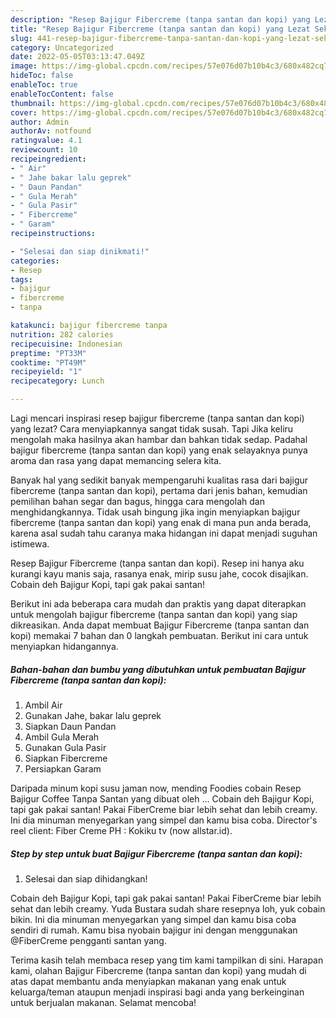 ```yaml
---
description: "Resep Bajigur Fibercreme (tanpa santan dan kopi) yang Lezat Sekali , Lezat"
title: "Resep Bajigur Fibercreme (tanpa santan dan kopi) yang Lezat Sekali , Lezat"
slug: 441-resep-bajigur-fibercreme-tanpa-santan-dan-kopi-yang-lezat-sekali-lezat
category: Uncategorized
date: 2022-05-05T03:13:47.049Z
image: https://img-global.cpcdn.com/recipes/57e076d07b10b4c3/680x482cq70/bajigur-fibercreme-tanpa-santan-dan-kopi-foto-resep-utama.jpg
hideToc: false
enableToc: true
enableTocContent: false
thumbnail: https://img-global.cpcdn.com/recipes/57e076d07b10b4c3/680x482cq70/bajigur-fibercreme-tanpa-santan-dan-kopi-foto-resep-utama.jpg
cover: https://img-global.cpcdn.com/recipes/57e076d07b10b4c3/680x482cq70/bajigur-fibercreme-tanpa-santan-dan-kopi-foto-resep-utama.jpg
author: Admin
authorAv: notfound
ratingvalue: 4.1
reviewcount: 10
recipeingredient:
- " Air"
- " Jahe bakar lalu geprek"
- " Daun Pandan"
- " Gula Merah"
- " Gula Pasir"
- " Fibercreme"
- " Garam"
recipeinstructions:

- "Selesai dan siap dinikmati!"
categories:
- Resep
tags:
- bajigur
- fibercreme
- tanpa

katakunci: bajigur fibercreme tanpa 
nutrition: 282 calories
recipecuisine: Indonesian
preptime: "PT33M"
cooktime: "PT49M"
recipeyield: "1"
recipecategory: Lunch

---
```



Lagi mencari inspirasi resep bajigur fibercreme (tanpa santan dan kopi) yang lezat? Cara menyiapkannya sangat tidak susah. Tapi Jika keliru mengolah maka hasilnya akan hambar dan bahkan tidak sedap. Padahal bajigur fibercreme (tanpa santan dan kopi) yang enak selayaknya punya aroma dan rasa yang dapat memancing selera kita.


Banyak hal yang sedikit banyak mempengaruhi kualitas rasa dari bajigur fibercreme (tanpa santan dan kopi), pertama dari jenis bahan, kemudian pemilihan bahan segar dan bagus, hingga cara mengolah dan menghidangkannya. Tidak usah bingung jika ingin menyiapkan bajigur fibercreme (tanpa santan dan kopi) yang enak di mana pun anda berada, karena asal sudah tahu caranya maka hidangan ini dapat menjadi suguhan istimewa.

Resep Bajigur Fibercreme (tanpa santan dan kopi). Resep ini hanya aku kurangi kayu manis saja, rasanya enak, mirip susu jahe, cocok disajikan. Cobain deh Bajigur Kopi, tapi gak pakai santan!


Berikut ini ada beberapa cara mudah dan praktis yang dapat diterapkan untuk mengolah bajigur fibercreme (tanpa santan dan kopi) yang siap dikreasikan. Anda dapat membuat Bajigur Fibercreme (tanpa santan dan kopi) memakai 7 bahan dan 0 langkah pembuatan. Berikut ini cara untuk menyiapkan hidangannya.

<!--inarticleads1-->

##### Bahan-bahan dan bumbu yang dibutuhkan untuk pembuatan Bajigur Fibercreme (tanpa santan dan kopi):

1. Ambil  Air
1. Gunakan  Jahe, bakar lalu geprek
1. Siapkan  Daun Pandan
1. Ambil  Gula Merah
1. Gunakan  Gula Pasir
1. Siapkan  Fibercreme
1. Persiapkan  Garam


Daripada minum kopi susu jaman now, mending Foodies cobain Resep Bajigur Coffee Tanpa Santan yang dibuat oleh … Cobain deh Bajigur Kopi, tapi gak pakai santan! Pakai FiberCreme biar lebih sehat dan lebih creamy. Ini dia minuman menyegarkan yang simpel dan kamu bisa coba. Director&#39;s reel client: Fiber Creme PH : Kokiku tv (now allstar.id). 

<!--inarticleads2-->

##### Step by step untuk buat Bajigur Fibercreme (tanpa santan dan kopi):


1. Selesai dan siap dihidangkan!

Cobain deh Bajigur Kopi, tapi gak pakai santan! Pakai FiberCreme biar lebih sehat dan lebih creamy. Yuda Bustara sudah share resepnya loh, yuk cobain bikin. Ini dia minuman menyegarkan yang simpel dan kamu bisa coba sendiri di rumah. Kamu bisa nyobain bajigur ini dengan menggunakan @FiberCreme pengganti santan yang. 

Terima kasih telah membaca resep yang tim kami tampilkan di sini. Harapan kami, olahan Bajigur Fibercreme (tanpa santan dan kopi) yang mudah di atas dapat membantu anda menyiapkan makanan yang enak untuk keluarga/teman ataupun menjadi inspirasi bagi anda yang berkeinginan untuk berjualan makanan. Selamat mencoba!
